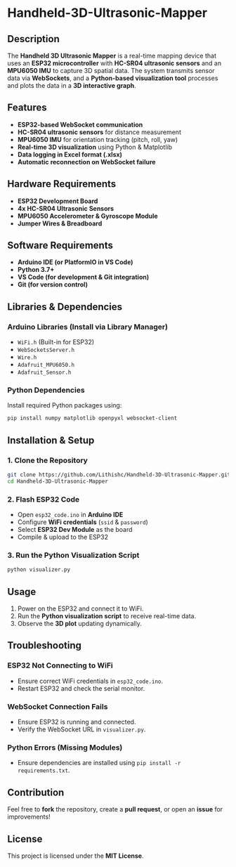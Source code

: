 # Handheld-3D-Ultrasonic-Mapper

## Description
The **Handheld 3D Ultrasonic Mapper** is a real-time mapping device that uses an **ESP32 microcontroller** with **HC-SR04 ultrasonic sensors** and an **MPU6050 IMU** to capture 3D spatial data. The system transmits sensor data via **WebSockets**, and a **Python-based visualization tool** processes and plots the data in a **3D interactive graph**.

## Features
- **ESP32-based WebSocket communication**
- **HC-SR04 ultrasonic sensors** for distance measurement
- **MPU6050 IMU** for orientation tracking (pitch, roll, yaw)
- **Real-time 3D visualization** using Python & Matplotlib
- **Data logging in Excel format (.xlsx)**
- **Automatic reconnection on WebSocket failure**

## Hardware Requirements
- **ESP32 Development Board**
- **4x HC-SR04 Ultrasonic Sensors**
- **MPU6050 Accelerometer & Gyroscope Module**
- **Jumper Wires & Breadboard**

## Software Requirements
- **Arduino IDE (or PlatformIO in VS Code)**
- **Python 3.7+**
- **VS Code (for development & Git integration)**
- **Git (for version control)**

## Libraries & Dependencies
### **Arduino Libraries (Install via Library Manager)**
- `WiFi.h` (Built-in for ESP32)
- `WebSocketsServer.h`
- `Wire.h`
- `Adafruit_MPU6050.h`
- `Adafruit_Sensor.h`

### **Python Dependencies**
Install required Python packages using:
```bash
pip install numpy matplotlib openpyxl websocket-client
```

## Installation & Setup
### **1. Clone the Repository**
```bash
git clone https://github.com/Lithishc/Handheld-3D-Ultrasonic-Mapper.git
cd Handheld-3D-Ultrasonic-Mapper
```

### **2. Flash ESP32 Code**
- Open `esp32_code.ino` in **Arduino IDE**
- Configure **WiFi credentials** (`ssid` & `password`)
- Select **ESP32 Dev Module** as the board
- Compile & upload to the ESP32

### **3. Run the Python Visualization Script**
```bash
python visualizer.py
```

## Usage
1. Power on the ESP32 and connect it to WiFi.
2. Run the **Python visualization script** to receive real-time data.
3. Observe the **3D plot** updating dynamically.

## Troubleshooting
### **ESP32 Not Connecting to WiFi**
- Ensure correct WiFi credentials in `esp32_code.ino`.
- Restart ESP32 and check the serial monitor.

### **WebSocket Connection Fails**
- Ensure ESP32 is running and connected.
- Verify the WebSocket URL in `visualizer.py`.

### **Python Errors (Missing Modules)**
- Ensure dependencies are installed using `pip install -r requirements.txt`.

## Contribution
Feel free to **fork** the repository, create a **pull request**, or open an **issue** for improvements!

## License
This project is licensed under the **MIT License**.

